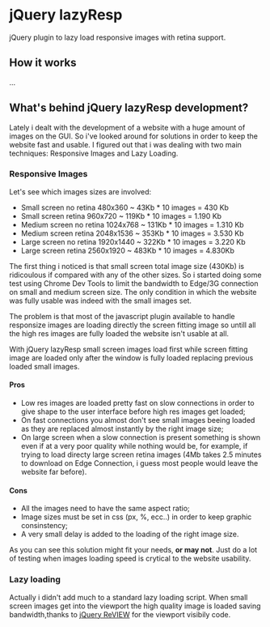 jQuery lazyResp
========

jQuery plugin to lazy load responsive images with retina support.

## How it works

...

## What's behind jQuery lazyResp development?

Lately i dealt with the development of a website with a huge amount of images on the GUI. So i've looked around for solutions in order to keep the website fast and usable. I figured out that i was dealing with two main techniques: Responsive Images and Lazy Loading.

### Responsive Images

Let's see which images sizes are involved:

* Small screen no retina 480x360 ~ 43Kb * 10 images = 430 Kb
* Small screen retina 960x720 ~ 119Kb * 10 images = 1.190 Kb
* Medium screen no retina 1024x768 ~ 131Kb * 10 images = 1.310 Kb
* Medium screen retina 2048x1536 ~ 353Kb * 10 images = 3.530 Kb
* Large screen no retina 1920x1440 ~ 322Kb * 10 images = 3.220 Kb
* Large screen retina 2560x1920 ~ 483Kb * 10 images = 4.830Kb

The first thing i noticed is that small screen total image size (430Kb) is ridicoulous if compared with any of the other sizes. So i started doing some test using Chrome Dev Tools to limit the bandwidth to Edge/3G connection on small and medium screen size. The only condition in which the website was fully usable was indeed with the small images set.

The problem is that most of the javascript plugin available to handle responsize images are loading directly the screen fitting image so untill all the high res images are fully loaded the website isn't usable at all.

With jQuery lazyResp small screen images load first while screen fitting image are loaded only after the window is fully loaded replacing previous loaded small images.

#### Pros

* Low res images are loaded pretty fast on slow connections in order to give shape to the user interface before high res images get loaded;
* On fast connections you almost don't see small images beeing loaded as they are replaced almost instantly by the right image size;
* On large screen when a slow connection is present something is shown even if at a very poor quality while nothing would be, for example, if trying to load directy large screen retina images (4Mb takes 2.5 minutes to download on Edge Connection, i guess most people would leave the website far before).

#### Cons

* All the images need to have the same aspect ratio;
* Image sizes must be set in css (px, %, ecc..) in order to keep graphic consinstency;
* A very small delay is added to the loading of the right image size.

As you can see this solution might fit your needs, **or may not**. Just do a lot of testing when images loading speed is crytical to the website usability.

### Lazy loading

Actually i didn't add much to a standard lazy loading script. When small screen images get into the viewport the high quality image is loaded saving bandwidth,thanks to [jQuery ReVIEW](https://github.com/resrcit/ReVIEW) for the viewport visibily code.

